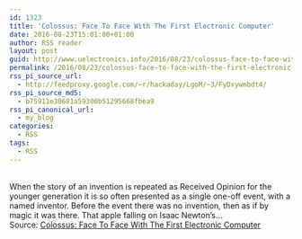 ```yaml
---
id: 1323
title: 'Colossus: Face To Face With The First Electronic Computer'
date: 2016-08-23T15:01:00+01:00
author: RSS reader
layout: post
guid: http://www.uelectronics.info/2016/08/23/colossus-face-to-face-with-the-first-electronic-computer/
permalink: /2016/08/23/colossus-face-to-face-with-the-first-electronic-computer/
rss_pi_source_url:
  - http://feedproxy.google.com/~r/hackaday/LgoM/~3/FyDxywmbdt4/
rss_pi_source_md5:
  - b75911e30681a59300b51295668fbea9
rss_pi_canonical_url:
  - my_blog
categories:
  - RSS
tags:
  - RSS
---
```

&#013;  
When the story of an invention is repeated as Received Opinion for the younger generation it is so often presented as a single one-off event, with a named inventor. Before the event there was no invention, then as if by magic it was there. That apple falling on Isaac Newton’s…&#013;  
Source: <a href="http://feedproxy.google.com/~r/hackaday/LgoM/~3/FyDxywmbdt4/" target="_blank">Colossus: Face To Face With The First Electronic Computer</a>